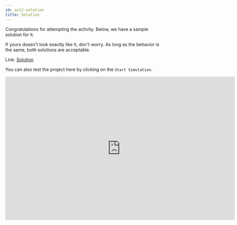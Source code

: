 ```yaml
---
id: act2-solution
title: Solution
---
```


Congratulations for attempting the activity. Below, we have a sample solution for it.

If yours doesn't look exactly like it, don't worry. As long as the behavior is the same, both solutions are acceptable.

Link: <a href="https://www.tinkercad.com/things/bi4S90dZ7N8" target="_blank">Solution</a>

You can also test the project here by clicking on the `Start Simulation`.

<iframe width="725" height="453" src="https://www.tinkercad.com/embed/bi4S90dZ7N8?editbtn=1" frameborder="0" marginwidth="0" marginheight="0" scrolling="no"></iframe>